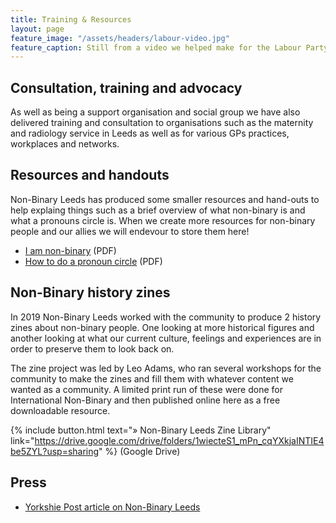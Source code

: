 ```yaml
---
title: Training & Resources
layout: page
feature_image: "/assets/headers/labour-video.jpg"
feature_caption: Still from a video we helped make for the Labour Party on Trans Day of Remembrance
---
```


## Consultation, training and advocacy

As well as being a support organisation and social group we have also delivered training and consultation to organisations such as the maternity and radiology service in Leeds as well as for various GPs practices, workplaces and networks.

## Resources and handouts

Non-Binary Leeds has produced some smaller resources and hand-outs to help explaing things such as a brief overview of what non-binary is and what a pronouns circle is.
When we create more resources for non-binary people and our allies we will endevour to store them here! 

* [I am non-binary](/assets/pdf/i-am-non-binary.pdf) (PDF)
* [How to do a pronoun circle](/assets/pdf/pronoun-circles.pdf) (PDF)

## Non-Binary history zines

In 2019 Non-Binary Leeds worked with the community to produce 2 history zines about non-binary people. One looking at more historical figures and another looking at what our current culture, feelings and experiences are in order to preserve them to look back on.

The zine project was led by Leo Adams, who ran several workshops for the community to make the zines and fill them with whatever content we wanted as a community. 
A limited print run of these were done for International Non-Binary and then published online here as a free downloadable resource.

{% include button.html text="&raquo; Non-Binary Leeds Zine Library" link="https://drive.google.com/drive/folders/1wiecteS1_mPn_cqYXkjaINTIE4be5ZYL?usp=sharing" %} (Google Drive)

## Press

* [Yorkshie Post article on Non-Binary Leeds](https://www.yorkshirepost.co.uk/news/crime/meet-the-yorkshire-non-binary-gender-community-fighting-back-against-a-rising-tide-of-stigma-and-hate-1-9912686)
